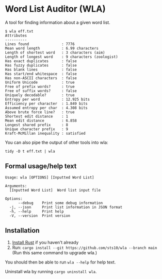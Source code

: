 # Word List Auditor (WLA)

A tool for finding information about a given word list.

```
$ wla eff.txt 
Attributes
----------
Lines found               : 7776
Mean word length          : 6.99 characters
Length of shortest word   : 3 characters (aim)
Length of longest word    : 9 characters (zoologist)
Has exact duplicates      : false
Has fuzzy duplicates      : false
Has blank lines           : false
Has start/end whitespace  : false
Has non-ASCII characters  : false
Uniform Unicode           : true
Free of prefix words?     : true
Free of suffix words?     : false
Uniquely decodable?       : true
Entropy per word          : 12.925 bits
Efficiency per character  : 1.849 bits
Assumed entropy per char  : 4.308 bits
Above brute force line?   : true
Shortest edit distance    : 1
Mean edit distance        : 6.858
Longest shared prefix     : 8
Unique character prefix   : 9
Kraft-McMillan inequality : satisfied
```

You can also pipe the output of other tools into wla: 

`tidy -D t eff.txt | wla`

## Formal usage/help text
```
Usage: wla [OPTIONS] [Inputted Word List]

Arguments:
  [Inputted Word List]  Word list input file

Options:
      --debug    Print some debug information
  -j, --json     Print list information in JSON format
  -h, --help     Print help
  -V, --version  Print version
```

## Installation

1. [Install Rust](https://www.rust-lang.org/tools/install) if you haven't already
2. Run: `cargo install --git https://github.com/sts10/wla --branch main` (Run this same command to upgrade wla.)

You should then be able to run `wla --help` for help text.

Uninstall wla by running `cargo uninstall wla`.

